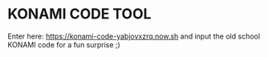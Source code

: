 # KONAMI CODE TOOL

Enter here: https://konami-code-yabjovxzrq.now.sh and input the old school KONAMI code for a fun surprise ;)

